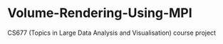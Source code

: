 # Volume-Rendering-Using-MPI
CS677 (Topics in Large Data Analysis and Visualisation) course project
